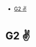 <!-- START doctoc generated TOC please keep comment here to allow auto update -->
<!-- DON'T EDIT THIS SECTION, INSTEAD RE-RUN doctoc TO UPDATE -->

-   [G2 ✌️](#g2-%EF%B8%8F)

<!-- END doctoc generated TOC please keep comment here to allow auto update -->

# G2 ✌️
